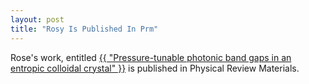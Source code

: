 ```yaml
---
layout: post
title: "Rosy Is Published In Prm"
---
```

Rose's work, entitled <a href="https://journals.aps.org/prmaterials/abstract/10.1103/PhysRevMaterials.2.125201" target="_blank">{{ "Pressure-tunable photonic band gaps in an entropic colloidal crystal" }}</a> is published in Physical Review Materials.
